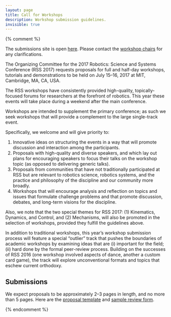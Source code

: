 ```yaml
---
layout: page
title: Call for Workshops
description: Workshop submission guidelines.
invisible: true
---
```

{% comment %}
<p class="message">
The submissions site is open <a href="https://easychair.org/conferences/?conf=rssw17">here</a>.
Please contact the <a href="{{site.baseurl}}/committees/organizers/">workshop chairs</a> for any clarifications.
</p>

The Organizing Committee for the 2017 Robotics: Science and Systems Conference (RSS 2017) requests proposals for full and half-day workshops, tutorials and demonstrations to be held on July 15–16, 2017 at MIT, Cambridge, MA, CA, USA.

The RSS workshops have consistently provided high-quality, topically-focused forums for researchers at the forefront of robotics. This year these events will take place during a weekend after the main conference.

Workshops are intended to supplement the primary conference; as such we seek workshops that will provide a complement to the large single-track event.

Specifically, we welcome and will give priority to:

1. Innovative ideas on structuring the events in a way that will promote discussion and interaction among the participants.
2. Proposals with high-quality and diverse speakers, and which lay out plans for encouraging speakers to focus their talks on the workshop topic (as opposed to delivering generic talks).
3. Proposals from communities that have not traditionally participated at RSS but are relevant to robotics science, robotics systems, and the practice and philosophy of the discipline and our community more broadly.
4. Workshops that will encourage analysis and reflection on topics and issues that formulate challenge problems and that promote discussion, debates, and long-term visions for the discipline.

Also, we note that the two special themes for RSS 2017: (1) Kinematics, Dynamics, and Control, and (2) Mechanisms, will also be promoted in the selection of workshops, provided they fulfill the guidelines above.

In addition to traditional workshops, this year’s workshop submission process will feature a special “outlier” track that pushes the boundaries of academic workshops by examining ideas that are (i) important for the field; (ii) hard done by the formal peer-review process. Building on the successes of RSS 2016 (one workshop involved aspects of dance, another a custom card game), the track will explore unconventional formats and topics that eschew current orthodoxy.


## Submissions
We expect proposals to be approximately 2–3 pages in length, and no more than 5 pages.
Here are the <a href="{{site.baseurl}}/docs/RSS17-workshop-template.txt">proposal template</a> and
<a href="{{site.baseurl}}/docs/RSS17-workshop-review-form.txt">sample review form</a>.

{% endcomment %}